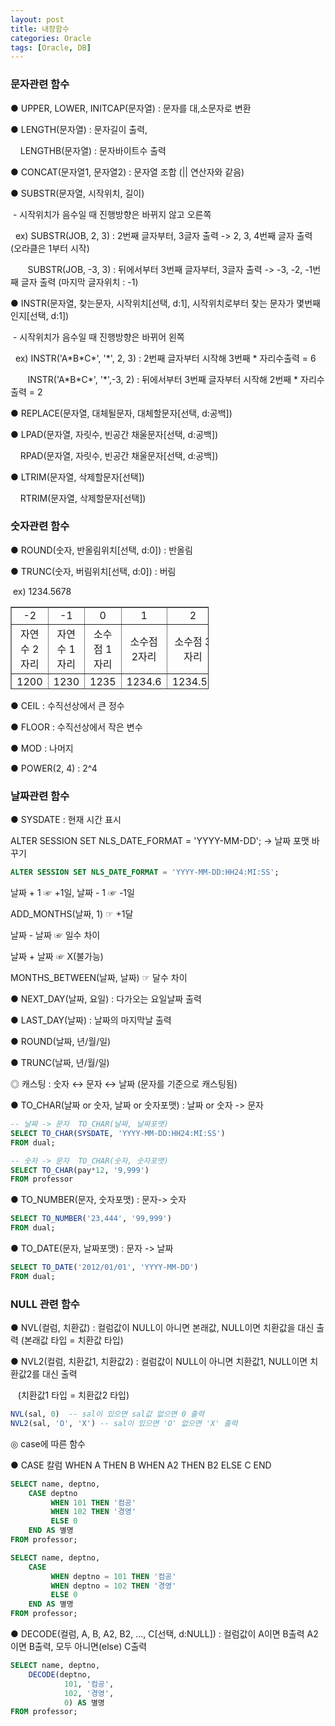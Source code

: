 ```yaml
---
layout: post
title: 내장함수
categories: Oracle
tags: [Oracle, DB]
---
```


### 문자관련 함수

● UPPER, LOWER, INITCAP(문자열) : 문자를 대,소문자로 변환

● LENGTH(문자열) : 문자길이 출력, 

    LENGTHB(문자열) : 문자바이트수 출력

● CONCAT(문자열1, 문자열2) : 문자열 조합 (|| 연산자와 같음)

● SUBSTR(문자열, 시작위치, 길이) 

 - 시작위치가 음수일 때 진행방향은 바뀌지 않고 오른쪽

  ex) SUBSTR(JOB, 2, 3) : 2번째 글자부터, 3글자 출력 -> 2, 3, 4번째 글자 출력 (오라클은 1부터 시작)

       SUBSTR(JOB, -3, 3) : 뒤에서부터 3번째 글자부터, 3글자 출력 -> -3, -2, -1번째 글자 출력 (마지막 글자위치 : -1)

● INSTR(문자열, 찾는문자, 시작위치\[선택, d:1\], 시작위치로부터 찾는 문자가 몇번째인지\[선택, d:1\])

 - 시작위치가 음수일 때 진행방향은 바뀌어 왼쪽

  ex) INSTR('A\*B\*C\*', '\*', 2, 3) : 2번째 글자부터 시작해 3번째 \* 자리수출력 = 6

       INSTR('A\*B\*C\*', '\*',\-3, 2) : 뒤에서부터 3번째 글자부터 시작해 2번째 \* 자리수출력 = 2

● REPLACE(문자열, 대체될문자, 대체할문자\[선택, d:공백\]) 

● LPAD(문자열, 자릿수, 빈공간 채울문자\[선택, d:공백\])

    RPAD(문자열, 자릿수, 빈공간 채울문자\[선택, d:공백\])

● LTRIM(문자열, 삭제할문자\[선택\])

    RTRIM(문자열, 삭제할문자\[선택\]) 

### 숫자관련 함수

● ROUND(숫자, 반올림위치\[선택, d:0\]) : 반올림

● TRUNC(숫자, 버림위치\[선택, d:0\]) : 버림

 ex) 1234.5678

<table style="border-collapse: collapse; width: 62.8266%; height: 132px;" border="1"><tbody><tr><td style="width: 20%; text-align: center;">-2</td><td style="width: 20%; text-align: center;">-1</td><td style="width: 20%; text-align: center;">0</td><td style="width: 20%; text-align: center;">1</td><td style="width: 20%; text-align: center;">2</td></tr><tr><td style="width: 20%; text-align: center;">자연수 2자리</td><td style="width: 20%; text-align: center;">자연수 1자리</td><td style="width: 20%; text-align: center;">소수점 1자리</td><td style="width: 20%; text-align: center;">소수점 2자리</td><td style="width: 20%; text-align: center;">소수점 3자리</td></tr><tr><td style="width: 20%; text-align: center;">1200</td><td style="width: 20%; text-align: center;">1230</td><td style="width: 20%; text-align: center;">1235</td><td style="width: 20%; text-align: center;">1234.6</td><td style="width: 20%; text-align: center;">1234.57</td></tr></tbody></table>

● CEIL : 수직선상에서 큰 정수

● FLOOR : 수직선상에서 작은 변수

● MOD : 나머지

● POWER(2, 4) : 2^4

### 날짜관련 함수

● SYSDATE : 현재 시간 표시

ALTER SESSION SET NLS\_DATE\_FORMAT = 'YYYY-MM-DD'; -> 날짜 포맷 바꾸기

```SQL
ALTER SESSION SET NLS_DATE_FORMAT = 'YYYY-MM-DD:HH24:MI:SS';
```

날짜 + 1 ☞ +1일, 날짜 - 1 ☞ -1일

ADD\_MONTHS(날짜, 1) ☞ +1달

날짜 - 날짜 ☞ 일수 차이

날짜 + 날짜 ☞ X(불가능)

MONTHS\_BETWEEN(날짜, 날짜) ☞ 달수 차이

● NEXT\_DAY(날짜, 요일) : 다가오는 요일날짜 출력

● LAST\_DAY(날짜) : 날짜의 마지막날 출력

● ROUND(날짜, 년/월/일) 

● TRUNC(날짜, 년/월/일)

◎ 캐스팅 : 숫자 ↔ 문자 ↔ 날짜 (문자를 기준으로 캐스팅됨)

● TO\_CHAR(날짜 or 숫자, 날짜 or 숫자포맷) : 날짜 or 숫자 -> 문자

```SQL
-- 날짜 -> 문자  TO_CHAR(날짜, 날짜포맷)
SELECT TO_CHAR(SYSDATE, 'YYYY-MM-DD:HH24:MI:SS')
FROM dual;
```

```SQL
-- 숫자 -> 문자  TO_CHAR(숫자, 숫자포맷)
SELECT TO_CHAR(pay*12, '9,999')
FROM professor
```

● TO\_NUMBER(문자, 숫자포맷) : 문자-> 숫자

```SQL
SELECT TO_NUMBER('23,444', '99,999')
FROM dual;
```

● TO\_DATE(문자, 날짜포맷) : 문자 -> 날짜

```SQL
SELECT TO_DATE('2012/01/01', 'YYYY-MM-DD')
FROM dual;
```

### NULL 관련 함수

● NVL(컬럼, 치환값) : 컬럼값이 NULL이 아니면 본래값, NULL이면 치환값을 대신 출력 (본래값 타입 = 치환값 타입)

● NVL2(컬럼, 치환값1, 치환값2) : 컬럼값이 NULL이 아니면 치환값1, NULL이면 치환값2를 대신 출력

   (치환값1 타입 = 치환값2 타입)

```SQL
NVL(sal, 0)  -- sal이 있으면 sal값 없으면 0 출력
NVL2(sal, 'O', 'X') -- sal이 있으면 'O' 없으면 'X' 출력
```

◎ case에 따른 함수

● CASE 칼럼 WHEN A THEN B WHEN A2 THEN B2 ELSE C END

```SQL
SELECT name, deptno, 
    CASE deptno 
         WHEN 101 THEN '컴공'
         WHEN 102 THEN '경영'
         ELSE 0
    END AS 별명
FROM professor;
```

```SQL
SELECT name, deptno, 
    CASE  
         WHEN deptno = 101 THEN '컴공'
         WHEN deptno = 102 THEN '경영'
         ELSE 0
    END AS 별명
FROM professor;
```

● DECODE(컬럼, A, B, A2, B2, ..., C\[선택, d:NULL\]) : 컬럼값이 A이면 B출력 A2이면 B출력, 모두 아니면(else) C출력

```SQL
SELECT name, deptno, 
    DECODE(deptno, 
            101, '컴공', 
            102, '경영', 
            0) AS 별명
FROM professor;
```